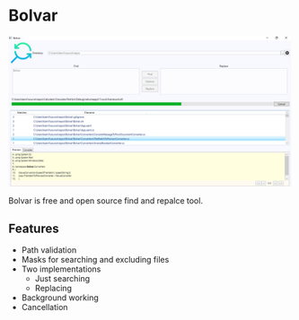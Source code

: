 # Bolvar
![Demo](Bolvar/Res/demo.png)

Bolvar is free and open source find and repalce tool.
## Features
* Path validation
* Masks for searching and excluding files
* Two implementations
    * Just searching
    * Replacing
* Background working
* Cancellation